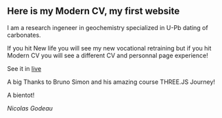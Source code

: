 ## Here is my Modern CV, my first website

I am a research ingeneer in geochemistry specialized in U-Pb dating of carbonates.

If you hit New life you will see my new vocational retraining but if you hit Modern CV you will see a different CV and personnal page experience!

See it in [live](https://nicolasgodeau.fr)

A big Thanks to Bruno Simon and his amazing course THREE.JS Journey!

A bientot!

_Nicolas Godeau_
